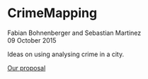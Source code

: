 # CrimeMapping

Fabian Bohnenberger and Sebastian Martinez  
09 October 2015 

Ideas on using analysing crime in a city. 

[Our proposal](https://rawgit.com/martinezsebastian/CrimeMapping/master/Proposal.html)
